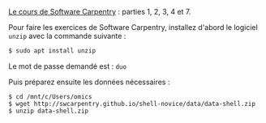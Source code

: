 
[Le cours de Software Carpentry](http://swcarpentry.github.io/shell-novice/) : parties 1, 2, 3, 4 et 7.

Pour faire les exercices de Software Carpentry, installez d'abord le logiciel `unzip` avec la commande suivante :

```bash
$ sudo apt install unzip
```
Le mot de passe demandé est : `duo`

Puis préparez ensuite les données nécessaires :
```
$ cd /mnt/c/Users/omics
$ wget http://swcarpentry.github.io/shell-novice/data/data-shell.zip
$ unzip data-shell.zip
```